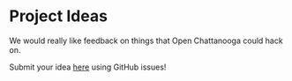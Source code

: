 Project Ideas
=============

We would really like feedback on things that Open Chattanooga could hack on.

Submit your idea [here](https://github.com/openchattanooga/project-ideas/issues) using GitHub issues!
